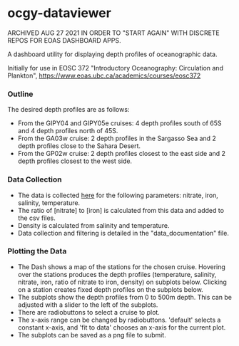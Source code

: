 # ocgy-dataviewer

ARCHIVED AUG 27 2021 IN ORDER TO "START AGAIN" WITH DISCRETE REPOS FOR EOAS DASHBOARD APPS.

A dashboard utility for displaying depth profiles of oceanographic data.

Initially for use in EOSC 372 "Introductory Oceanography: Circulation and Plankton", https://www.eoas.ubc.ca/academics/courses/eosc372

### Outline
The desired depth profiles are as follows:
- From the GIPY04 and GIPY05e cruises: 4 depth profiles south of 65S and 4 depth profiles north of 45S.
- From the GA03w cruise: 2 depth profiles in the Sargasso Sea and 2 depth profiles close to the Sahara Desert.
- From the GP02w cruise: 2 depth profiles closest to the east side and 2 depth profiles closest to the west side.
### Data Collection
- The data is collected [here](https://www.egeotraces.org/) for the following parameters: nitrate, iron, salinity, temperature.
- The ratio of [nitrate] to [iron] is calculated from this data and added to the csv files.
- Density is calculated from salinity and temperature.
- Data collection and filtering is detailed in the "data_documentation" file.
### Plotting the Data
- The Dash shows a map of the stations for the chosen cruise. Hovering over the stations produces the depth profiles (temperature, salinity, nitrate, iron, ratio of nitrate to iron, density) on subplots below. Clicking on a station creates fixed depth profiles on the subplots below. 
- The subplots show the depth profiles from 0 to 500m depth. This can be adjusted with a slider to the left of the subplots. 
- There are radiobuttons to select a cruise to plot.
- The x-axis range can be changed by radiobuttons. 'default' selects a constant x-axis, and 'fit to data' chooses an x-axis for the current plot.
- The subplots can be saved as a png file to submit.
